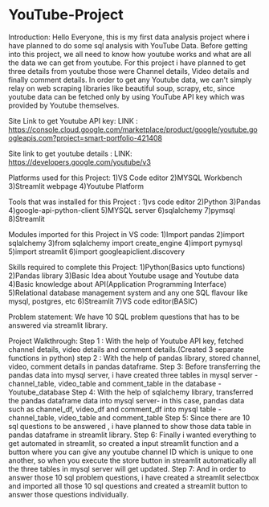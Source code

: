 # YouTube-Project
Introduction: 
Hello Everyone, this is my first data analysis project where i have planned to do some sql analysis with YouTube Data.
Before getting into this project, we all need to know how youtube works and what are all the data we can get from youtube.
For this project i have planned to get three details from youtube those were Channel details, Video details and finally comment details.
In order to get any Youtube data, we can't simply relay on web scraping libraries like beautiful soup, scrapy, etc, since youtube data can be fetched only by using YouTube API key which was provided by Youtube themselves.

Site Link to get Youtube API key:
LINK : https://console.cloud.google.com/marketplace/product/google/youtube.googleapis.com?project=smart-portfolio-421408

Site link to get youtube details :
LINK: https://developers.google.com/youtube/v3

Platforms used for this Project:
                          1)VS Code editor
                          2)MYSQL Workbench
                          3)Streamlit webpage
                          4)Youtube Platform

Tools that was installed for this Project : 
                         1)vs code editor
                         2)Python
                         3)Pandas
                         4)google-api-python-client
                         5)MYSQL server
                         6)sqlalchemy
                         7)pymsql
                         8)Streamlit
                  
Modules imported for this Project in VS code:
                        1)Import pandas
                        2)import sqlalchemy
                        3)from sqlalchemy import create_engine
                        4)import pymysql
                        5)import streamlit
                        6)import googleapiclient.discovery

Skills required to complete this Project:
                        1)Python(Basics upto functions)
                        2)Pandas library
                        3)Basic Idea about Youtube usage and Youtube data
                        4)Basic knowledge about API(Application Programming Interface)
                        5)Relational database management system and any one SQL flavour like mysql, postgres, etc
                        6)Streamlit 
                        7)VS code editor(BASIC)


Problem statement:
We have 10 SQL problem questions that has to be answered via streamlit library.

Project Walkthrough:
Step 1 : With the help of Youtube API key, fetched channel details, video details and comment details.(Created 3 separate functions in python)
step 2 : With the help of pandas library, stored channel, video, comment details in pandas dataframe.
Step 3: Before transferring the pandas data into mysql server, i have created three tables in mysql server - channel_table, video_table and comment_table in the database - Youtube_database
Step 4: With the help of sqlalchemy library, transferred the pandas dataframe data into mysql server- in this case, pandas data such as channel_df, video_df and comment_df into mysql table - channel_table, video_table and comment_table
Step 5: Since there are 10 sql questions to be answered , i have planned to show those data table in pandas dataframe in streamlit library.
Step 6: Finally i wanted everything to get automated in streamlit, so created a input streamlit function and a button where you can give any youtube channel ID which is unique to one another, so when you execute the store button in streamlit automatically all the three tables in mysql server will get updated.
Step 7: And in order to answer those 10 sql problem questions, i have created a streamlit selectbox and imported all those 10 sql questions and created a streamlit button to answer those questions individually.

